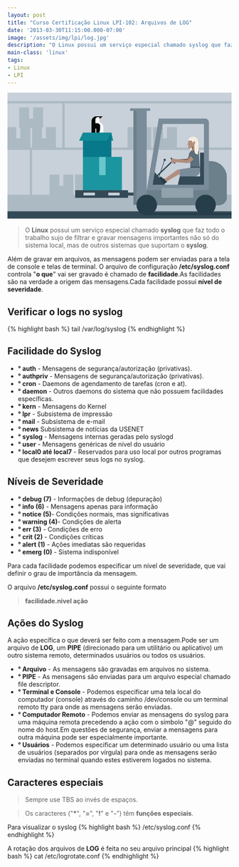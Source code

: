 ```yaml
---
layout: post
title: "Curso Certificação Linux LPI-102: Arquivos de LOG"
date: '2013-03-30T11:15:00.000-07:00'
image: '/assets/img/lpi/log.jpg'
description: "O Linux possui um serviço especial chamado syslog que faz todo o trabalho sujo de filtrar e gravar mensagens importantes"
main-class: 'linux'
tags:
- Linux
- LPI
---
```


![Arquivos de LOG](/assets/img/lpi/log.jpg "Arquivos de LOG")

> O __Linux__ possui um serviço especial chamado __syslog__ que faz todo o trabalho sujo de filtrar e gravar mensagens importantes não só do sistema local, mas de outros sistemas que suportam o __syslog__.

Além de gravar em arquivos, as mensagens podem ser enviadas para a tela de console e telas de terminal. O arquivo de configuração __/etc/syslog.conf__ controla "__o que__" vai ser gravado é chamado de __facilidade__.As facilidades são na verdade a origem das mensagens.Cada facilidade possui __nível de severidade__.

## Verificar o logs no syslog
{% highlight bash %}
tail /var/log/syslog
{% endhighlight %}
 
## Facilidade do Syslog

* __° auth__ - Mensagens de segurança/autorização (privativas).
* __° authpriv__ - Mensagens de segurança/autorização (privativas).
* __° cron__ - Daemons de agendamento de tarefas (cron e at).
* __° daemon__ - Outros daemons do sistema que não possuem facilidades específicas.
* __° kern__ - Mensagens do Kernel
* __° lpr__ - Subsistema de impressão
* __° mail__ - Subsistema de e-mail
* __° news__ Subsistema de notícias da USENET
* __° syslog__ - Mensagens internas geradas pelo syslogd
* __° user__ - Mensagens genéricas de nível do usuário
* __° local0 até local7__ - Reservados para uso local por outros programas que desejem escrever seus logs no syslog.
 
## Níveis de Severidade


<script async src="https://pagead2.googlesyndication.com/pagead/js/adsbygoogle.js"></script>

<!-- Informat -->
<ins class="adsbygoogle"
     style="display:block"
     data-ad-client="ca-pub-2838251107855362"
     data-ad-slot="2327980059"
     data-ad-format="auto"
     data-full-width-responsive="true"></ins>

<script>
(adsbygoogle = window.adsbygoogle || []).push({});
</script>


* __° debug (7)__ - Informações de debug (depuração)
* __° info (6)__ - Mensagens apenas para informação
* __° notice (5)__- Condições normais, mas significativas
* __° warning (4)__- Condições de alerta
* __° err (3)__ - Condições de erro
* __° crit (2)__ - Condições críticas
* __° alert (1)__ - Ações imediatas são requeridas
* __° emerg (0)__ - Sistema indisponível
 
Para cada facilidade podemos especificar um nível de severidade, que vai definir o grau de importância da mensagem.

O arquivo __/etc/syslog.conf__ possui o seguinte formato
 

> __facilidade.nivel ação__

 
## Ações do Syslog

A ação específica o que deverá ser feito com a mensagem.Pode ser um arquivo de __LOG__, um __PIPE__ (direcionado para um utilitário ou aplicativo) um outro sistema remoto, determinados usuários ou todos os usuários.
 
* __° Arquivo__ - As mensagens são gravadas em arquivos no sistema.
* __° PIPE__  - As mensagens são enviadas para um arquivo especial chamado file descriptor.
* __° Terminal e Console__ - Podemos especificar uma tela local do computador (console) através do caminho /dev/console ou um terminal remoto tty para onde as mensagens serão enviadas.
* __° Computador Remoto__ - Podemos enviar as mensagens do syslog para uma máquina remota precedendo a ação com o símbolo "@" seguido do nome do host.Em questões de segurança, enviar a mensagens para outra máquina pode ser especialmente importante.
* __° Usuários__ - Podemos especificar um determinado usuário ou uma lista de usuários (separados por vírgula) para onde as mensagens serão enviadas no terminal quando estes estiverem logados no sistema.



<script async src="https://pagead2.googlesyndication.com/pagead/js/adsbygoogle.js"></script>

<!-- Informat -->
<ins class="adsbygoogle"
     style="display:block"
     data-ad-client="ca-pub-2838251107855362"
     data-ad-slot="2327980059"
     data-ad-format="auto"
     data-full-width-responsive="true"></ins>

<script>
(adsbygoogle = window.adsbygoogle || []).push({});
</script>


 
## Caracteres especiais

> Sempre use TBS ao invés de espaços.

> Os caracteres ("__*__", "__=__", "__!__" e "__-__") têm __funções especiais__.
 
Para visualizar o syslog
{% highlight bash %}
/etc/syslog.conf
{% endhighlight %}
 
A rotação dos arquivos de __LOG__ é feita no seu arquivo principal
{% highlight bash %}
cat /etc/logrotate.conf
{% endhighlight %}

<script async src="https://pagead2.googlesyndication.com/pagead/js/adsbygoogle.js"></script>

<!-- Informat -->
<ins class="adsbygoogle"
 style="display:block"
 data-ad-client="ca-pub-2838251107855362"
 data-ad-slot="2327980059"
 data-ad-format="auto"
 data-full-width-responsive="true"></ins>

<script>
(adsbygoogle = window.adsbygoogle || []).push({});
</script>


